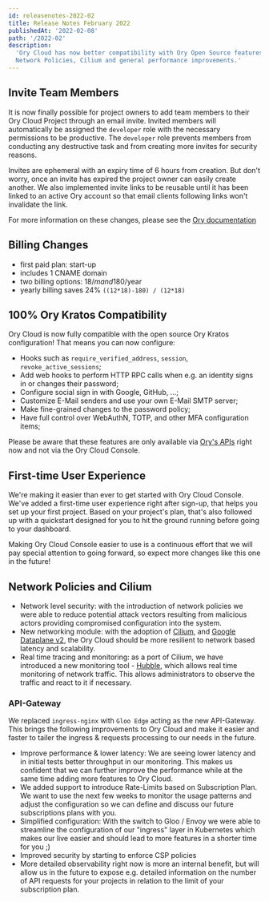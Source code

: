 ```yaml
---
id: releasenotes-2022-02
title: Release Notes February 2022
publishedAt: '2022-02-08'
path: '/2022-02'
description:
  'Ory Cloud has now better compatibility with Ory Open Source features, new
  Network Policies, Cilium and general performance improvements.'
---
```


## Invite Team Members

It is now finally possible for project owners to add team members to their Ory
Cloud Project through an email invite. Invited members will automatically be
assigned the `developer` role with the necessary permissions to be productive.
The `developer` role prevents members from conducting any destructive task and
from creating more invites for security reasons.

Invites are ephemeral with an expiry time of 6 hours from creation. But don't
worry, once an invite has expired the project owner can easily create another.
We also implemented invite links to be reusable until it has been linked to an
active Ory account so that email clients following links won't invalidate the
link.

For more information on these changes, please see the
[Ory documentation](https://www.ory.sh/docs/concepts/project-invite-membership)

## Billing Changes

- first paid plan: start-up
- includes 1 CNAME domain
- two billing options: 18$/m and 180$/year
- yearly billing saves 24% `((12*18)-180) / (12*18)`

## 100% Ory Kratos Compatibility

Ory Cloud is now fully compatible with the open source Ory Kratos configuration!
That means you can now configure:

- Hooks such as `require_verified_address`, `session`, `revoke_active_sessions`;
- Add web hooks to perform HTTP RPC calls when e.g. an identity signs in or
  changes their password;
- Configure social sign in with Google, GitHub, ...;
- Customize E-Mail senders and use your own E-Mail SMTP server;
- Make fine-grained changes to the password policy;
- Have full control over WebAuthN, TOTP, and other MFA configuration items;

Please be aware that these features are only available via
[Ory's APIs](https://www.ory.sh/docs/reference/api) right now and not via the
Ory Cloud Console.

## First-time User Experience

We're making it easier than ever to get started with Ory Cloud Console. We've
added a first-time user experience right after sign-up, that helps you set up
your first project. Based on your project's plan, that's also followed up with a
quickstart designed for you to hit the ground running before going to your
dashboard.

Making Ory Cloud Console easier to use is a continuous effort that we will pay
special attention to going forward, so expect more changes like this one in the
future!

## Network Policies and Cilium

- Network level security: with the introduction of network policies we were able
  to reduce potential attack vectors resulting from malicious actors providing
  compromised configuration into the system.
- New networking module: with the adoption of [Cilium](https://cilium.io/), and
  [Google Dataplane v2](https://cloud.google.com/kubernetes-engine/docs/concepts/dataplane-v2),
  the Ory Cloud should be more resilient to network based latency and
  scalability.
- Real time tracing and monitoring: as a port of Cilium, we have introduced a
  new monitoring tool - [Hubble](https://github.com/cilium/hubble), which allows
  real time monitoring of network traffic. This allows administrators to observe
  the traffic and react to it if necessary.

### API-Gateway

We replaced `ingress-nginx` with `Gloo Edge` acting as the new API-Gateway. This
brings the following improvements to Ory Cloud and make it easier and faster to
tailer the ingress & requests processing to our needs in the future.

- Improve performance & lower latency: We are seeing lower latency and in
  initial tests better throughput in our monitoring. This makes us confident
  that we can further improve the performance while at the same time adding more
  features to Ory Cloud.
- We added support to introduce Rate-Limits based on Subscription Plan. We want
  to use the next few weeks to monitor the usage patterns and adjust the
  configuration so we can define and discuss our future subscriptions plans with
  you.
- Simplified configuration: With the switch to Gloo / Envoy we were able to
  streamline the configuration of our "ingress" layer in Kubernetes which makes
  our live easier and should lead to more features in a shorter time for you ;)
- Improved security by starting to enforce CSP policies
- More detailed observability right now is more an internal benefit, but will
  allow us in the future to expose e.g. detailed information on the number of
  API requests for your projects in relation to the limit of your subscription
  plan.
